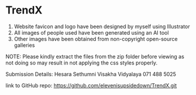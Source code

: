 # TrendX

1. Website favicon and logo have been designed by myself using Illustrator
2. All images of people used have been generated using an AI tool
3. Other images have been obtained from non-copyright open-source galleries

NOTE: Please kindly extract the files from the zip folder before viewing as not doing so may result in not applying the css styles properly.

Submission Details: 
Hesara Sethumni
Visakha Vidyalaya
071 488 5025

link to GitHub repo: https://github.com/elevenisupsidedown/TrendX.git
